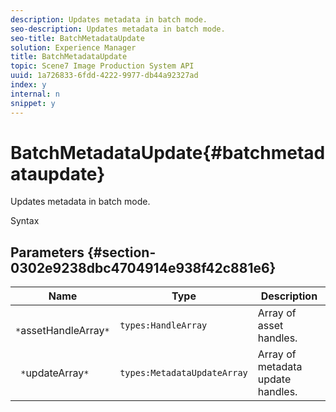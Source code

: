 ```yaml
---
description: Updates metadata in batch mode.
seo-description: Updates metadata in batch mode.
seo-title: BatchMetadataUpdate
solution: Experience Manager
title: BatchMetadataUpdate
topic: Scene7 Image Production System API
uuid: 1a726833-6fdd-4222-9977-db44a92327ad
index: y
internal: n
snippet: y
---
```


# BatchMetadataUpdate{#batchmetadataupdate}

Updates metadata in batch mode.

 Syntax 

## Parameters {#section-0302e9238dbc4704914e938f42c881e6}

|  Name  | Type  | Description  |
|---|---|---|
|  ` *`assetHandleArray`*`  | `types:HandleArray`  | Array of asset handles.  |
|  ` *`updateArray`*`  | `types:MetadataUpdateArray`  | Array of metadata update handles.  |

